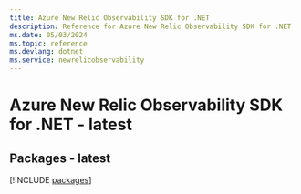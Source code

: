 ```yaml
---
title: Azure New Relic Observability SDK for .NET
description: Reference for Azure New Relic Observability SDK for .NET
ms.date: 05/03/2024
ms.topic: reference
ms.devlang: dotnet
ms.service: newrelicobservability
---
```

# Azure New Relic Observability SDK for .NET - latest
## Packages - latest
[!INCLUDE [packages](new-relic-observability-index.md)]
